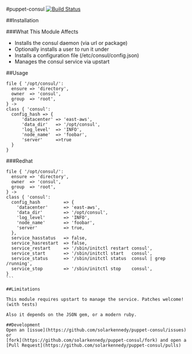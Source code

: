 #puppet-consul
[![Build Status](https://travis-ci.org/solarkennedy/puppet-consul.png)](https://travis-ci.org/solarkennedy/puppet-consul)

##Installation

###What This Module Affects

* Installs the consul daemon (via url or package)
* Optionally installs a user to run it under
* Installs a configuration file (/etc/consul/config.json)
* Manages the consul service via upstart

##Usage

```puppet
file { '/opt/consul/':
  ensure => 'directory',
  owner  => 'consul',
  group  => 'root',
} ->
class { 'consul':
  config_hash => {
      'datacenter' => 'east-aws',
      'data_dir'   => '/opt/consul',
      'log_level'  => 'INFO',
      'node_name'  => 'foobar',
      'server'     =>true
  }
}
```

###Redhat
````puppet
file { '/opt/consul/':
  ensure => 'directory',
  owner  => 'consul',
  group  => 'root',
} ->
class { 'consul':
  config_hash         => {
    'datacenter'      => 'east-aws',
    'data_dir'        => '/opt/consul',
    'log_level'       => 'INFO',
    'node_name'       => 'foobar',
    'server'          => true,
  },
  service_hasstatus   => false,
  service_hasrestart  => false,
  service_restart     => '/sbin/initctl restart consul',
  service_start       => '/sbin/initctl start   consul',
  service_status      => '/sbin/initctl status  consul | grep /running',
  service_stop        => '/sbin/initctl stop    consul',
}
```

##Limitations

This module requires upstart to manage the service. Patches welcome! (with tests)

Also it depends on the JSON gem, or a modern ruby.

##Development
Open an [issue](https://github.com/solarkennedy/puppet-consul/issues) or 
[fork](https://github.com/solarkennedy/puppet-consul/fork) and open a 
[Pull Request](https://github.com/solarkennedy/puppet-consul/pulls)
